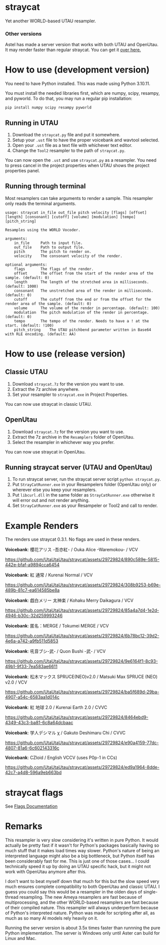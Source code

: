 # straycat
 Yet another WORLD-based UTAU resampler.

### Other versions

Astel has made a server version that works with both UTAU and OpenUtau. It may render faster than regular straycat. You can get it [over here.](https://github.com/Astel123457/straycat)

# How to use (development version)
 You need to have Python installed. This was made using Python 3.10.11.
 
 You must install the needed libraries first, which are numpy, scipy, resampy, and pyworld. To do that, you may run a regular pip installation:
 
```
pip install numpy scipy resampy pyworld
```

## Running in UTAU
 1. Download the `straycat.py` file and put it somewhere.
 2. Setup your `.ust` file to have the proper voicebank and wavtool selected.
 3. Open your `.ust` file as a text file with whichever text editor.
 4. Change the `Tool2` resampler to the path of `straycat.py`.

 You can now open the `.ust` and use `straycat.py` as a resampler. You need to press cancel in the project properties when UTAU shows the project properties panel.

## Running through terminal
 Most resamplers can take arguments to render a sample. This resampler only reads the terminal arguments.
 
```
usage: straycat in_file out_file pitch velocity [flags] [offset] [length] [consonant] [cutoff] [volume] [modulation] [tempo] [pitch_string]

Resamples using the WORLD Vocoder.

arguments:
	in_file		Path to input file.
	out_file	Path to output file.
	pitch		The pitch to render on.
	velocity	The consonant velocity of the render.

optional arguments:
	flags		The flags of the render.
	offset		The offset from the start of the render area of the sample. (default: 0)
	length		The length of the stretched area in milliseconds. (default: 1000)
	consonant	The unstretched area of the render in milliseconds. (default: 0)
	cutoff		The cutoff from the end or from the offset for the render area of the sample. (default: 0)
	volume		The volume of the render in percentage. (default: 100)
	modulation	The pitch modulation of the render in percentage. (default: 0)
	tempo		The tempo of the render. Needs to have a ! at the start. (default: !100)
	pitch_string	The UTAU pitchbend parameter written in Base64 with RLE encoding. (default: AA)
```

# How to use (release version)
## Classic UTAU
 1. Download `straycat.7z` for the version you want to use.
 2. Extract the 7z archive anywhere.
 3. Set your resampler to `straycat.exe` in Project Properties.

 You can now use straycat in classic UTAU.

## OpenUtau
 1. Download `straycat.7z` for the version you want to use.
 2. Extract the 7z archive in the `Resamplers` folder of OpenUtau.
 3. Select the resampler in whichever way you prefer.

 You can now use straycat in OpenUtau.

## Running straycat server (UTAU and OpenUtau)
 1. To run straycat server, run the straycat server script `python straycat.py`.
 2. Put `StrayCatRunner.exe` in your Resampelers folder (OpenUtau only) or wherever else you keep your resamplers.
 3. Put `libcurl.dll` in the same folder as `StrayCatRunner.exe` otherwise it will error out and not render anything.
 4. Set `StrayCatRunner.exe` as your Resampeler or Tool2 and call to render.

# Example Renders

 The renders use straycat 0.3.1. No flags are used in these renders.

**Voicebank**: 櫻花アリス -吾亦紅- / Ouka Alice -Waremokou- / VCV

https://github.com/UtaUtaUtau/straycat/assets/29729824/890c589e-5815-442e-bfaf-a9894cca6454

**Voicebank**: 紅 通常 / Kurenai Normal / VCV

https://github.com/UtaUtaUtau/straycat/assets/29729824/308b9253-b69e-489b-81c7-ea614585be8a

**Voicebank**: 戯白メリー 太神楽 / Kohaku Merry Daikagura / VCV

https://github.com/UtaUtaUtau/straycat/assets/29729824/85a4a7d4-1e2d-4946-b30c-32d259993246

**Voicebank**: 匿名：MERGE / Tokumei MERGE / VCV

https://github.com/UtaUtaUtau/straycat/assets/29729824/6b78bc12-39d2-4e6a-a742-a9fb511d5853

**Voicebank**: 吼音ブシ-武- / Quon Bushi -武- / VCV

https://github.com/UtaUtaUtau/straycat/assets/29729824/9e6164f1-8c93-49b1-9f33-7ea583ae6611

**Voicebank**: 松木マックス SPRUCE(NEO)v2.0 / Matsuki Max SPRUCE (NEO) v2.0 / VCV

https://github.com/UtaUtaUtau/straycat/assets/29729824/ba5f689d-29ba-4907-a54c-6583aa1d014c

**Voicebank**: 紅 地球 2.0 / Kurenai Earth 2.0 / CVVC

https://github.com/UtaUtaUtau/straycat/assets/29729824/8464ebd9-4349-43c3-ba81-6c8a64dcbaac

**Voicebank**: 学人デシマル χ / Gakuto Deshimaru Chi / CVVC

https://github.com/UtaUtaUtau/straycat/assets/29729824/e90a4159-77dc-4807-81a6-6c602143316c

**Voicebank**: CZloid / English VCCV (uses P0p-1 in CCs)

https://github.com/UtaUtaUtau/straycat/assets/29729824/ed9a1964-8dde-42c7-a4d8-596a9eb663bd

# straycat flags

See [Flags Documentation](flag_docs.md)

# Remarks
 This resampler is very slow considering it's written in pure Python. It would actually be pretty fast if it wasn't for Python's packages basically having so much stuff that it makes load times way slower. Python's nature of being an interpreted language might also be a big bottleneck, but Python itself has been considerably fast for me. This is just one of those cases... I could technically speed it up by doing an UTAU specific hack, but it might not work with OpenUtau anymore after this.
 
 I don't want to beat myself down that much for this but the slow speed very much ensures complete compatibility to both OpenUtau and classic UTAU. I guess you could say this would be a resampler in the olden days of single-thread resampling. The new Ameya resamplers are fast because of multiprocessing, and the other WORLD-based resamplers are fast because of their compiled nature. This resampler will always underperform because of Python's interpreted nature. Python was made for scripting after all, as much as so many AI models rely heavily on it.

 Running the server version is about 3.5x times faster than runnning the pure Python implementation. The server is Windows only until Aster can build for Linux and Mac.
